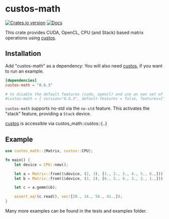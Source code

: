 # custos-math

[![Crates.io version](https://img.shields.io/crates/v/custos-math.svg)](https://crates.io/crates/custos-math)
[![Docs](https://docs.rs/custos-math/badge.svg?version=0.6.3)](https://docs.rs/custos-math/0.6.3/custos-math/)

This crate provides CUDA, OpenCL, CPU (and Stack) based matrix operations using [custos].

[custos]: https://github.com/elftausend/custos

## Installation

Add "custos-math" as a dependency:
You will also need [custos], if you want to run an example.
```toml
[dependencies]
custos-math = "0.6.3"

# to disable the default features (cuda, opencl) and use an own set of features:
#custos-math = { version="0.6.3", default-features = false, features=["opencl"]}
```

`custos-math` supports no-std via the `no-std` feature. This activates the "stack" feature, providing a `Stack` device.

[custos] is accessible via custos_math::custos::{..}

## Example

```rust
use custos_math::{Matrix, custos::CPU};

fn main() {
    let device = CPU::new();

    let a = Matrix::from((&device, (2, 3), [1., 2., 3., 4., 5., 6.,]));
    let b = Matrix::from((&device, (3, 2), [6., 5., 4., 3., 2., 1.,]));

    let c = a.gemm(&b);

    assert_eq!(c.read(), vec![20., 14., 56., 41.,]);
}
```

Many more examples can be found in the tests and examples folder.